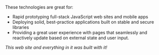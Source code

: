 These technologies are great for:
* Rapid prototyping full-stack JavaScript web sites and mobile apps
* Deploying solid, best-practice applications built on stable and secure libraries
* Providing a great user experience with pages that seamlessly and reactively update based on external state and user input.

_This web site and everything in it was built with it!_
